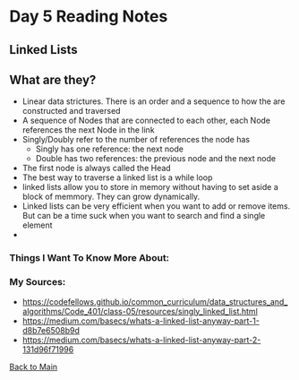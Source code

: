 # Day 5 Reading Notes
## Linked Lists

## What are they?
- Linear data strictures. There is an order and a sequence to how the are constructed and traversed
- A sequence of Nodes that are connected to each other, each Node references the next Node in the link
- Singly/Doubly refer to the number of references the node has
  - Singly has one reference: the next node
  - Double has two references: the previous node and the next node
- The first node is always called the Head
- The best way to traverse a linked list is a while loop
- linked lists allow you to store in memory without having to set aside a block of memmory. They can grow dynamically.
- Linked lists can be very efficient when you want to add or remove items. But can be a time suck when you want to search and find a single element
- 
### Things I Want To Know More About:


### My Sources:
- https://codefellows.github.io/common_curriculum/data_structures_and_algorithms/Code_401/class-05/resources/singly_linked_list.html
- https://medium.com/basecs/whats-a-linked-list-anyway-part-1-d8b7e6508b9d
- https://medium.com/basecs/whats-a-linked-list-anyway-part-2-131d96f71996

[Back to Main](README.md)
